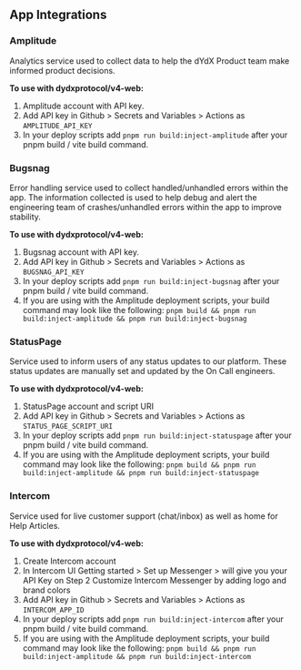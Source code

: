 ## App Integrations
### Amplitude
Analytics service used to collect data to help the dYdX Product team make informed product decisions.

<b>To use with dydxprotocol/v4-web:</b>
1. Amplitude account with API key.
2. Add API key in Github > Secrets and Variables > Actions as `AMPLITUDE_API_KEY`
3. In your deploy scripts add `pnpm run build:inject-amplitude` after your pnpm build / vite build command.

### Bugsnag
Error handling service used to collect handled/unhandled errors within the app. The information collected is used to help debug and alert the engineering team of crashes/unhandled errors within the app to improve stability.

<b>To use with dydxprotocol/v4-web:</b>
1. Bugsnag account with API key.
2. Add API key in Github > Secrets and Variables > Actions as `BUGSNAG_API_KEY`
3. In your deploy scripts add `pnpm run build:inject-bugsnag` after your pnpm build / vite build command.
4. If you are using with the Amplitude deployment scripts, your build command may look like the following: `pnpm build && pnpm run build:inject-amplitude && pnpm run build:inject-bugsnag`

### StatusPage
Service used to inform users of any status updates to our platform. These status updates are manually set and updated by the On Call engineers.

<b>To use with dydxprotocol/v4-web:</b>
1. StatusPage account and script URI
2. Add API key in Github > Secrets and Variables > Actions as `STATUS_PAGE_SCRIPT_URI`
3. In your deploy scripts add `pnpm run build:inject-statuspage` after your pnpm build / vite build command.
4. If you are using with the Amplitude deployment scripts, your build command may look like the following: `pnpm build && pnpm run build:inject-amplitude && pnpm run build:inject-statuspage`

### Intercom
Service used for live customer support (chat/inbox) as well as home for Help Articles.

<b>To use with dydxprotocol/v4-web:</b>
1. Create Intercom account
2. In Intercom UI
Getting started > Set up Messenger > will give you your API Key on Step 2
Customize Intercom Messenger by adding logo and brand colors
3. Add API key in Github > Secrets and Variables > Actions as `INTERCOM_APP_ID`
4. In your deploy scripts add `pnpm run build:inject-intercom` after your pnpm build / vite build command.
5. If you are using with the Amplitude deployment scripts, your build command may look like the following: `pnpm build && pnpm run build:inject-amplitude && pnpm run build:inject-intercom`
